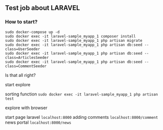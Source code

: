 ## Test job about LARAVEL

### How to start?

```
sudo docker-compose up -d
sudo docker exec -it laravel-sample_myapp_1 composer install
sudo docker exec -it laravel-sample_myapp_1 php artisan migrate
sudo docker exec -it laravel-sample_myapp_1 php artisan db:seed --class=UserSeeder
sudo docker exec -it laravel-sample_myapp_1 php artisan db:seed --class=ArticlesSeeder
sudo docker exec -it laravel-sample_myapp_1 php artisan db:seed --class=CommentSeeder
```
Is that all right?

start explore

sorting function ``sudo docker exec -it laravel-sample_myapp_1 php artisan test``

explore with browser

start page laravel ``localhost:8000``
adding comments ``localhost:8000/comment``
news portal ``localhost:8000/news``